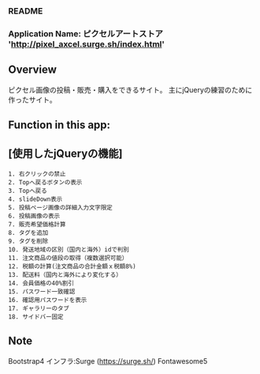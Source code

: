 ### README
### Application Name: ピクセルアートストア 'http://pixel_axcel.surge.sh/index.html'

## Overview
ピクセル画像の投稿・販売・購入をできるサイト。
主にjQueryの練習のために作ったサイト。


## Function in this app:
## [使用したjQueryの機能]
```
1. 右クリックの禁止
2. Topへ戻るボタンの表示
3. Topへ戻る
4. slideDown表示
5. 投稿ページ画像の詳細入力文字限定
6. 投稿画像の表示
7. 販売希望価格計算
8. タグを追加
9. タグを削除
10. 発送地域の区別（国内と海外）idで判別
11. 注文商品の値段の取得（複数選択可能）
12. 税額の計算(注文商品の合計金額ｘ税額8%)
13. 配送料（国内と海外により変化する）
14. 会員価格の40%割引
15. パスワード一致確認
16. 確認用パスワードを表示
17. ギャラリーのタブ
18. サイドバー固定
```



## Note
Bootstrap4
インフラ:Surge (https://surge.sh/)
Fontawesome5
